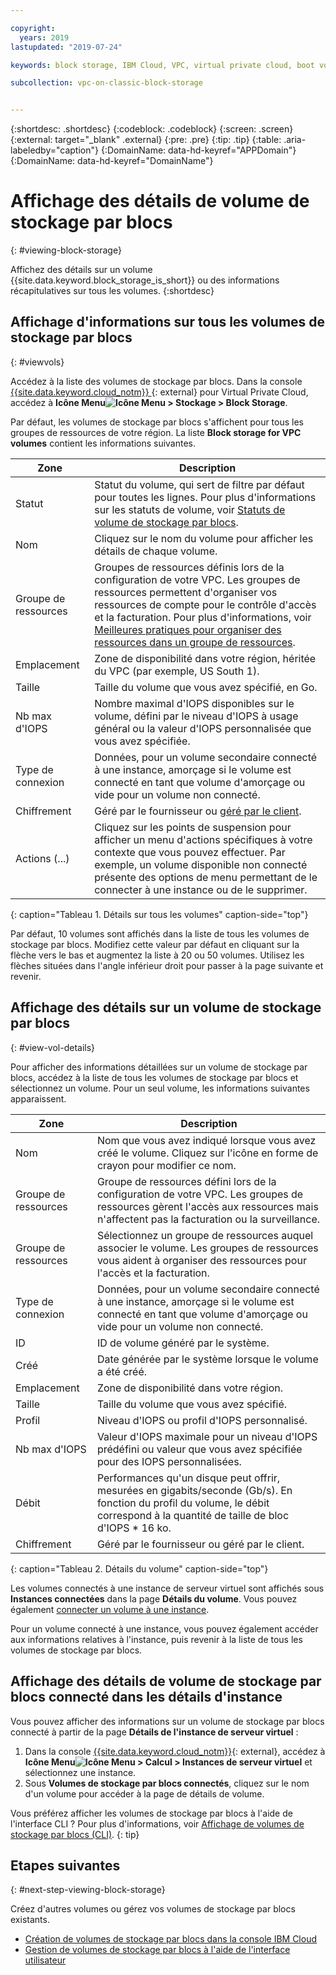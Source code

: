```yaml
---

copyright:
  years: 2019
lastupdated: "2019-07-24"

keywords: block storage, IBM Cloud, VPC, virtual private cloud, boot volume, data volume, volume, data storage, virtual server instance, instance

subcollection: vpc-on-classic-block-storage


---
```


{:shortdesc: .shortdesc}
{:codeblock: .codeblock}
{:screen: .screen}
{:external: target="_blank" .external}
{:pre: .pre}
{:tip: .tip}
{:table: .aria-labeledby="caption"}
{:DomainName: data-hd-keyref="APPDomain"}
{:DomainName: data-hd-keyref="DomainName"}

# Affichage des détails de volume de stockage par blocs
{: #viewing-block-storage}

Affichez des détails sur un volume {{site.data.keyword.block_storage_is_short}} ou des informations récapitulatives sur tous les volumes.
{:shortdesc}

## Affichage d'informations sur tous les volumes de stockage par blocs
{: #viewvols}

Accédez à la liste des volumes de stockage par blocs. Dans la console [{{site.data.keyword.cloud_notm}} ](https://{DomainName}/vpc){: external} pour Virtual Private Cloud, accédez à **Icône Menu![Icône Menu](../../icons/icon_hamburger.svg) > Stockage > Block Storage**.

Par défaut, les volumes de stockage par blocs s'affichent pour tous les groupes de ressources de votre région.  La liste **Block storage for VPC volumes** contient les informations suivantes.

| Zone | Description |
|-------|-------------|
| Statut | Statut du volume, qui sert de filtre par défaut pour toutes les lignes. Pour plus d'informations sur les statuts de volume, voir [Statuts de volume de stockage par blocs](/docs/vpc-on-classic-block-storage?topic=vpc-on-classic-block-storage-managing-block-storage#status). |
| Nom | Cliquez sur le nom du volume pour afficher les détails de chaque volume. |
| Groupe de ressources | Groupes de ressources définis lors de la configuration de votre VPC. Les groupes de ressources permettent d'organiser vos ressources de compte pour le contrôle d'accès et la facturation. Pour plus d'informations, voir [Meilleures pratiques pour organiser des ressources dans un groupe de ressources](docs/resources?topic=resources-bp_resourcegroups). |
| Emplacement | Zone de disponibilité dans votre région, héritée du VPC (par exemple, US South 1). |
| Taille | Taille du volume que vous avez spécifié, en Go. |
| Nb max d'IOPS | Nombre maximal d'IOPS disponibles sur le volume, défini par le niveau d'IOPS à usage général ou la valeur d'IOPS personnalisée que vous avez spécifiée. |
| Type de connexion | Données, pour un volume secondaire connecté à une instance, amorçage si le volume est connecté en tant que volume d'amorçage ou vide pour un volume non connecté. |
| Chiffrement | Géré par le fournisseur ou [géré par le client](/docs/vpc-on-classic-block-storage?topic=vpc-on-classic-block-storage-block-storage-encryption). |
| Actions (...) | Cliquez sur les points de suspension pour afficher un menu d'actions spécifiques à votre contexte que vous pouvez effectuer.  Par exemple, un volume disponible non connecté présente des options de menu permettant de le connecter à une instance ou de le supprimer. |
{: caption="Tableau 1. Détails sur tous les volumes" caption-side="top"}

Par défaut, 10 volumes sont affichés dans la liste de tous les volumes de stockage par blocs. Modifiez cette valeur par défaut en cliquant sur la flèche vers le bas et augmentez la liste à 20 ou 50 volumes. Utilisez les flèches situées dans l'angle inférieur droit pour passer à la page suivante et revenir.

## Affichage des détails sur un volume de stockage par blocs
{: #view-vol-details}

Pour afficher des informations détaillées sur un volume de stockage par blocs, accédez à la liste de tous les volumes de stockage par blocs et sélectionnez un volume.  Pour un seul volume, les informations suivantes apparaissent.

| Zone | Description |
|-------|-------------|
| Nom  | Nom que vous avez indiqué lorsque vous avez créé le volume. Cliquez sur l'icône en forme de crayon pour modifier ce nom. |
| Groupe de ressources | Groupe de ressources défini lors de la configuration de votre VPC. Les groupes de ressources gèrent l'accès aux ressources mais n'affectent pas la facturation ou la surveillance. |
| Groupe de ressources | Sélectionnez un groupe de ressources auquel associer le volume.  Les groupes de ressources vous aident à organiser des ressources pour l'accès et la facturation. |
| Type de connexion | Données, pour un volume secondaire connecté à une instance, amorçage si le volume est connecté en tant que volume d'amorçage ou vide pour un volume non connecté. |
| ID | ID de volume généré par le système. |
| Créé | Date générée par le système lorsque le volume a été créé. |
| Emplacement | Zone de disponibilité dans votre région. |
| Taille | Taille du volume que vous avez spécifié. |
| Profil | Niveau d'IOPS ou profil d'IOPS personnalisé. |
| Nb max d'IOPS | Valeur d'IOPS maximale pour un niveau d'IOPS prédéfini ou valeur que vous avez spécifiée pour des IOPS personnalisées. |
| Débit | Performances qu'un disque peut offrir, mesurées en gigabits/seconde (Gb/s).  En fonction du profil du volume, le débit correspond à la quantité de taille de bloc d'IOPS * 16 ko. |
| Chiffrement | Géré par le fournisseur ou géré par le client. |
{: caption="Tableau 2. Détails du volume" caption-side="top"}

Les volumes connectés à une instance de serveur virtuel sont affichés sous **Instances connectées** dans la page **Détails du volume**.  Vous pouvez également [connecter un volume à une instance](/docs/vpc-on-classic-block-storage?topic=vpc-on-classic-block-storage-attaching-block-storage).

Pour un volume connecté à une instance, vous pouvez également accéder aux informations relatives à l'instance, puis revenir à la liste de tous les volumes de stockage par blocs.

## Affichage des détails de volume de stockage par blocs connecté dans les détails d'instance

Vous pouvez afficher des informations sur un volume de stockage par blocs connecté à partir de la page **Détails de l'instance de serveur virtuel** :

1. Dans la console [{{site.data.keyword.cloud_notm}}](https://{DomainName}/vpc){: external}, accédez à **Icône Menu![Icône Menu](../../icons/icon_hamburger.svg) > Calcul > Instances de serveur virtuel** et sélectionnez une instance.
1. Sous **Volumes de stockage par blocs connectés**, cliquez sur le nom d'un volume pour accéder à la page de détails de volume.

Vous préférez afficher les volumes de stockage par blocs à l'aide de l'interface CLI ? Pour plus d'informations, voir [Affichage de volumes de stockage par blocs (CLI)](/docs/vpc-on-classic-block-storage?topic=vpc-on-classic-block-storage-viewing-block-storage-cli).
{: tip}

## Etapes suivantes
{: #next-step-viewing-block-storage}

Créez d'autres volumes ou gérez vos volumes de stockage par blocs existants.

* [Création de volumes de stockage par blocs dans la console IBM Cloud](/docs/vpc-on-classic-block-storage?topic=vpc-on-classic-block-storage-creating-block-storage)
* [Gestion de volumes de stockage par blocs à l'aide de l'interface utilisateur](/docs/vpc-on-classic-block-storage?topic=vpc-on-classic-block-storage-managing-block-storage)
